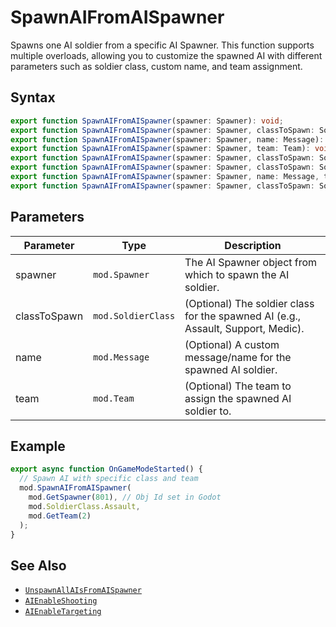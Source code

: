 # SpawnAIFromAISpawner

Spawns one AI soldier from a specific AI Spawner. This function supports multiple overloads, allowing you to customize the spawned AI with different parameters such as soldier class, custom name, and team assignment.

## Syntax

```typescript
export function SpawnAIFromAISpawner(spawner: Spawner): void;
export function SpawnAIFromAISpawner(spawner: Spawner, classToSpawn: SoldierClass): void;
export function SpawnAIFromAISpawner(spawner: Spawner, name: Message): void;
export function SpawnAIFromAISpawner(spawner: Spawner, team: Team): void;
export function SpawnAIFromAISpawner(spawner: Spawner, classToSpawn: SoldierClass, name: Message): void;
export function SpawnAIFromAISpawner(spawner: Spawner, classToSpawn: SoldierClass, team: Team): void;
export function SpawnAIFromAISpawner(spawner: Spawner, name: Message, team: Team): void;
export function SpawnAIFromAISpawner(spawner: Spawner, classToSpawn: SoldierClass, name: Message, team: Team): void;
```

## Parameters

| Parameter    | Type               | Description                                                                      |
| ------------ | ------------------ | -------------------------------------------------------------------------------- |
| spawner      | `mod.Spawner`      | The AI Spawner object from which to spawn the AI soldier.                        |
| classToSpawn | `mod.SoldierClass` | (Optional) The soldier class for the spawned AI (e.g., Assault, Support, Medic). |
| name         | `mod.Message`      | (Optional) A custom message/name for the spawned AI soldier.                     |
| team         | `mod.Team`         | (Optional) The team to assign the spawned AI soldier to.                         |

## Example

```typescript
export async function OnGameModeStarted() {
  // Spawn AI with specific class and team
  mod.SpawnAIFromAISpawner(
    mod.GetSpawner(801), // Obj Id set in Godot
    mod.SoldierClass.Assault,
    mod.GetTeam(2)
  );
}
```

## See Also

- [`UnspawnAllAIsFromAISpawner`](UnspawnAllAIsFromAISpawner.md)
- [`AIEnableShooting`](AIEnableShooting.md)
- [`AIEnableTargeting`](AIEnableTargeting.md)

